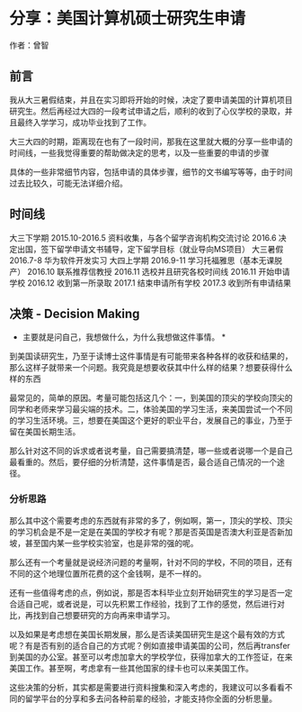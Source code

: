 # 分享：美国计算机硕士研究生申请

作者：曾智

## 前言

我从大三暑假结束，并且在实习即将开始的时候，决定了要申请美国的计算机项目研究生。然后再经过大四的一段考试申请之后，顺利的收到了心仪学校的录取，并且最终入学学习，成功毕业找到了工作。

大三大四的时期，距离现在也有了一段时间，那我在这里就大概的分享一些申请的时间线，一些我觉得重要的帮助做决定的思考，以及一些重要的申请的步骤

具体的一些非常细节内容，包括申请的具体步骤，细节的文书编写等等，由于时间过去比较久，可能无法详细介绍。

## 时间线

大三下学期
2015.10-2016.5 资料收集，与各个留学咨询机构交流讨论
2016.6 决定出国，签下留学申请文书辅导，定下留学目标（就业导向MS项目）
大三暑假
2016.7-8 华为软件开发实习
大四上学期
2016.9-11 学习托福雅思（基本无课脱产）
2016.10 联系推荐信教授
2016.11 选校并且研究各校时间线
2016.11 开始申请学校
2016.12 收到第一所录取
2017.1 结束申请所有学校
2017.3 收到所有申请结果

## 决策 - Decision Making

* 主要就是问自己，我想做什么，为什么我想做这件事情。 *

到美国读研究生，乃至于读博士这件事情是有可能带来各种各样的收获和结果的，那么这样子就带来一个问题。我究竟是想要收获其中什么样的结果？想要获得什么样的东西

最常见的，简单的原因。考量可能包括这几个：一，到美国的顶尖的学校向顶尖的同学和老师来学习最尖端的技术。二，体验美国的学习生活，来美国尝试一个不同的学习生活环境。三，想要在美国这个更好的职业平台，发展自己的事业，乃至于留在美国长期生活。

那么针对这不同的诉求或者说考量，自己需要搞清楚，哪一些或者说哪一个是自己最看重的。然后，要仔细的分析清楚，这件事情是否，最合适自己情况的一个途径。

### 分析思路

那么其中这个需要考虑的东西就有非常的多了，例如啊，第一，顶尖的学校、顶尖的学习机会是不是一定是在美国的学校才有呢？那是否英国是否澳大利亚是否新加坡，甚至国内某一些学校实验室，也是非常的强的呢。

那么还有一个考量就是说经济问题的考量啊，针对不同的学校，不同的项目，还有不同的这个地理位置所花费的这个金钱啊，是不一样的。

还有一些值得考虑的点，例如说，那是否本科毕业立刻开始研究生的学习是否一定合适自己呢，或者说是，可以先积累工作经验，找到了工作的感觉，然后进行对比，再找到自己想要研究的方向再来申请学习。

以及如果是考虑想在美国长期发展，那么是否读美国研究生是这个最有效的方式呢？有是否有别的适合自己的方式呢？例如直接申请美国的公司，然后再transfer到美国的办公室。甚至可以考虑加拿大的学校学位，获得加拿大的工作签证，在来美国工作。甚至啊，考虑拿有一些其他国家的绿卡也可以来美国工作。

这些决策的分析，其实都是需要进行资料搜集和深入考虑的，我建议可以多看看不同的留学平台的分享和多去问各种前辈的经验，才能支持你全面的分析思量。





